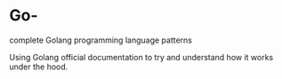 # Go-
complete Golang programming language patterns

Using Golang official documentation to try and understand how it works under the hood.
